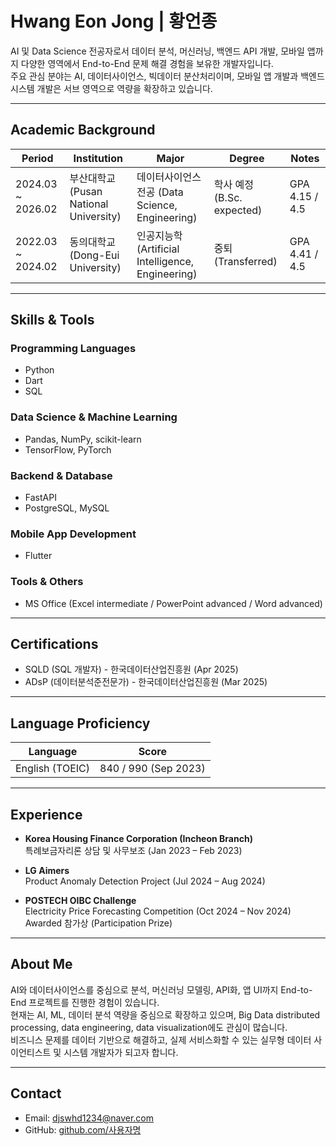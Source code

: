 # Hwang Eon Jong | 황언종

AI 및 Data Science 전공자로서 데이터 분석, 머신러닝, 백엔드 API 개발, 모바일 앱까지 다양한 영역에서 End-to-End 문제 해결 경험을 보유한 개발자입니다.  
주요 관심 분야는 AI, 데이터사이언스, 빅데이터 분산처리이며, 모바일 앱 개발과 백엔드 시스템 개발은 서브 영역으로 역량을 확장하고 있습니다.

---

## Academic Background

| Period              | Institution                    | Major                               | Degree     | Notes           |
|---------------------|-------------------------------|--------------------------------------|------------|-----------------|
| 2024.03 ~ 2026.02   | 부산대학교 (Pusan National University)      | 데이터사이언스전공 (Data Science, Engineering)           | 학사 예정 (B.Sc. expected) | GPA 4.15 / 4.5 |
| 2022.03 ~ 2024.02   | 동의대학교 (Dong-Eui University)            | 인공지능학 (Artificial Intelligence, Engineering) | 중퇴 (Transferred) | GPA 4.41 / 4.5 |

---

## Skills & Tools

### Programming Languages
- Python
- Dart
- SQL

### Data Science & Machine Learning
- Pandas, NumPy, scikit-learn
- TensorFlow, PyTorch

### Backend & Database
- FastAPI
- PostgreSQL, MySQL

### Mobile App Development
- Flutter

### Tools & Others
- MS Office (Excel intermediate / PowerPoint advanced / Word advanced)

---

## Certifications

- SQLD (SQL 개발자) - 한국데이터산업진흥원 (Apr 2025)
- ADsP (데이터분석준전문가) - 한국데이터산업진흥원 (Mar 2025)

---

## Language Proficiency

| Language  | Score |
|-----------|-------|
| English (TOEIC) | 840 / 990 (Sep 2023) |

---

## Experience

- **Korea Housing Finance Corporation (Incheon Branch)**  
  특례보금자리론 상담 및 사무보조 (Jan 2023 – Feb 2023)

- **LG Aimers**  
  Product Anomaly Detection Project (Jul 2024 – Aug 2024)

- **POSTECH OIBC Challenge**  
  Electricity Price Forecasting Competition (Oct 2024 – Nov 2024)  
  Awarded 참가상 (Participation Prize)

---

## About Me

AI와 데이터사이언스를 중심으로 분석, 머신러닝 모델링, API화, 앱 UI까지 End-to-End 프로젝트를 진행한 경험이 있습니다.  
현재는 AI, ML, 데이터 분석 역량을 중심으로 확장하고 있으며, Big Data distributed processing, data engineering, data visualization에도 관심이 많습니다.  
비즈니스 문제를 데이터 기반으로 해결하고, 실제 서비스화할 수 있는 실무형 데이터 사이언티스트 및 시스템 개발자가 되고자 합니다.

---

## Contact

- Email: djswhd1234@naver.com
- GitHub: [github.com/사용자명](https://github.com/사용자명)

